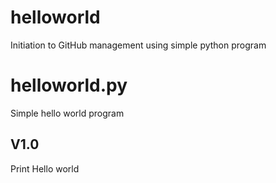 # helloworld
Initiation to GitHub management using simple python program

# helloworld.py
Simple hello world program
## V1.0
Print Hello world
